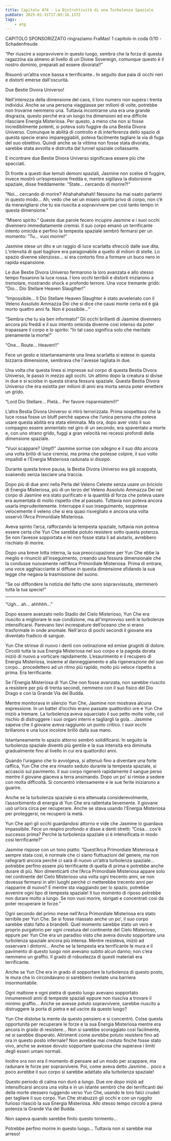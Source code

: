 ```yaml
---
title: Capitolo 474 - La Distruttività di una Turbolenza Spaziale
pubDate: 2025-01-31T17:03:16.137Z
tags:
    - atg
---
```



CAPITOLO SPONSORIZZATO ringraziamo FraMas!
1 capitolo in coda 0/10
-Schadenfreude


“Per riuscire a sopravvivere in questo luogo, sembra che la forza di questa ragazzina sia almeno al livello di un Divine Sovereign, comunque questo è il nostro dominio, preparati ad essere divorata!!”


Risuonò un’altra voce bassa e terrificante.. In seguito due paia di occhi neri e distorti emerse dall'oscurità.


Due Bestie Divora Universo!


Nell'interezza della dimensione del caos, il loro numero non supera i trenta individui. Anche se una persona viaggiasse per milioni di volte, potrebbe non trovarne nemmeno una. Tuttavia incontrarne una era una grande disgrazia, questo perché era un luogo tra dimensioni ed era difficile rilasciare Energia Misteriosa. Per questo, a meno che non si fosse incredibilmente potenti, si poteva solo fuggire da una Bestia Divora Universo. Comunque le abilità di controllo e di interferenza dello spazio di questa specie erano impareggiabili, poteva facilmente tagliare la via di fuga del suo obiettivo. Quindi anche se la vittima non fosse stata divorata, sarebbe stata avvolta e distrutta dal tunnel spaziale collassante.


E incontrare due Bestie Divora Universo significava essere più che spacciati.


Di fronte a questi due temuti demoni spaziali, Jasmine non scelse di fuggire, invece mostrò un’espressione fredda e, mentre sigillava la distorsione spaziale, disse freddamente: ”State… cercando di morire?!”


“Noi… cercando di morire? Ahahahahahah! Nessuno ha mai osato parlarmi in questo modo… Ah, vedo che sei un misero spirito privo di corpo, non c’è da meravigliarsi che tu sia riuscita a sopravvivere per così tanto tempo in questa dimensione.”


“Misero spirito.” Queste due parole fecero incupire Jasmine e i suoi occhi divennero immediatamente cremisi. Il suo corpo emanò un terrificante intento omicida e perfino la tempesta spaziale sembrò fermarsi per un momento: ”Tu… vuoi morire!”


Jasmine stese un dito e un raggio di luce scarlatta sfrecciò dalle sue dita. L’intensità di quel bagliore era paragonabile a quello di milioni di stelle. Lo spazio divenne silenzioso… si era contorto fino a formare un buco nero in rapida espansione.


Le due Bestie Divora Universo fermarono la loro avanzata e allo stesso tempo fissarono la luce rossa. I loro occhi terribili e distorti iniziarono a tremolare, mostrando shock e profondo terrore. Una voce tremante gridò: ”Dio… Dio Stellare Heaven Slaugther!”


“Impossibile… Il Dio Stellare Heaven Slaughter è stato avvelenato con il Veleno Assoluto Ammazza Dei che si dice che causi morte certa ed è già morto quattro anni fa. Non è possibile…”


“Sembra che tu sia ben informato!” Gli occhi brillanti di Jasmine divennero ancora più freddi e il suo intento omicida divenne così intenso da poter trapassare il corpo e lo spirito: ”In tal caso significa solo che meritate pienamente la morte!”


“One… Route… Heaven!!”


Fece un gesto e istantaneamente una linea scarlatta si estese in questa bizzarra dimensione, sembrava che l'avesse tagliata in due.


Una volta che questa linea si impresse sul corpo di questa Bestia Divora Universo, le passò in mezzo agli occhi. Un attimo dopo la creatura si divise in due e si sciolse in questa strana fessura spaziale. Questa Bestia Divora Universo che era esistita per milioni di anni era morta senza poter emettere un grido.


“Lord Dio Stellare… Pietà… Per favore risparmiatemi!!”


L’altra Bestia Divora Universo si ritirò terrorizzata. Prima sospettava che la luce rossa fosse un bluff perché sapeva che l’unica persona che poteva usare questa abilità era stata eliminata. Ma ora, dopo aver visto il suo compagno essere annientato nel giro di un secondo, era spaventato a morte e, con uno strano grido, fuggì a gran velocità nei recessi profondi della dimensione spaziale.


“Vuoi scappare? Umpf!” Jasmine sorrise con sdegno e il suo dito ancora una volta brillò di luce cremisi, ma prima che potesse colpire, il suo volto impallidì e l'Energia Misteriosa radunata si dissipò.


Durante questa breve pausa, la Bestia Divora Universo era già scappata, svanendo senza lasciare una traccia.


Dopo più di due anni nella Perla del Veleno Celeste senza usare un briciolo di Energia Misteriosa, più di un terzo del Veleno Assoluto Ammazza Dei nel corpo di Jasmine era stato purificato e la quantità di forza che poteva usare era aumentata di molto rispetto che al passato. Tuttavia non poteva ancora usarla imprudentemente. Interruppe il suo inseguimento, soppresse velocemente il veleno che si era quasi risvegliato e ancora una volta osservò l’Arca Primordiale Misteriosa.


Aveva spinto l’arca, rafforzando la tempesta spaziale, tuttavia non poteva essere certa che Yun Che sarebbe potuto resistere sotto questa potenza. Se non l’avesse sopportata e lei non fosse stata lì ad aiutarlo, avrebbero rischiato di morire.


Dopo una breve lotta interna, la sua preoccupazione per Yun Che ebbe la meglio e rinunciò all'inseguimento, creando una fessura dimensionale che la condusse nuovamente nell'Arca Primordiale Misteriosa. Prima di entrare, una voce agghiacciante si diffuse in questa dimensione sfidando la sua legge che negava la trasmissione del suono.


“Se osi diffondere la notizia del fatto che sono sopravvissuta, sterminerò tutta la tua specie!”


------


“Ugh… ah… ahhhhh…”


Dopo essere avanzato nello Stadio del Cielo Misterioso, Yun Che era riuscito a migliorare le sue condizione, ma all'improvviso sentì le turbolenze intensificarsi. Parevano lievi increspature dell’oceano che si erano trasformate in onde anomale. Nell'arco di pochi secondi il giovane era diventato fradicio di sangue.


Yun Che strinse di nuovo i denti con ostinazione ed emise grugniti di dolore. Circolò tutta la sua Energia Misteriosa nel suo corpo e la pagoda dorata iniziò di nuovo a vorticare rapidamente. L’esaurimento e il recupero di Energia Misteriosa, insieme al danneggiamento e alla rigenerazione del suo corpo… procedettero ad un ritmo più rapido, molto più veloce rispetto a prima. Era terrificante.


Se l'Energia Misteriosa di Yun Che non fosse avanzata, non sarebbe riuscito a resistere per più di trenta secondi, nemmeno con il suo fisico del Dio Drago e con la Grande Via del Budda.


Mentre monitorava in silenzio Yun Che, Jasmine non mostrava alcuna espressione. In un batter d’occhio erano passate quattordici ore e Yun Che iniziò a tremare. La turbolenza aveva squarciato il suo petto molte volte, col rischio di distruggere i suoi organi interni e tagliargli la gola… Jasmine sapeva che il giovane aveva raggiunto un punto critico. I suoi occhi brillarono e una luce incolore brillò dalla sua mano.


Istantaneamente lo spazio attorno sembrò solidificarsi. In seguito la turbolenza spaziale diventò più gentile e la sua intensità era diminuita gradualmente fino al livello in cui era quattordici anni.


Quando l’uragano che lo avvolgeva, si attenuò fino a diventare una forte raffica, Yun Che che era rimasto seduto durante la tempesta spaziale, si accasciò sul pavimento. Il suo corpo rigenerò rapidamente il sangue perso mentre il giovane giaceva a terra ansimando. Dopo un po’ si rimise a sedere con molta difficoltà. Si concentrò intensamente e le sue ferite iniziarono a guarire.


Anche se la turbolenza spaziale si era attenuata considerevolmente, l’assorbimento di energia di Yun Che era rallentata lievemente. Il giovane usò un’ora circa per recuperare. Anche se stava usando l'Energia Misteriosa per proteggersi, ne recuperò la metà.


Yun Che aprì gli occhi guardandosi attorno e vide che Jasmine lo guardava impassibile. Fece un respiro profondo e disse a denti stretti: ”Cosa… cos'è successo prima? Perché la turbolenza spaziale si è intensificata in modo così terrificante?”


Jasmine rispose con un tono piatto: ”Quest’Arca Primordiale Misteriosa è sempre stata così, è normale che ci siano fluttuazioni del genere, ma non rallegrarti ancora perché ci sarà di nuovo un’altra turbolenza spaziale… potrebbe perfino essere più terrificante di quella di prima e potrebbe anche durare di più. Non dimenticarti che l’Arca Primordiale Misteriosa appare solo nel continente del Cielo Misterioso una volta ogni trecento anni, se non dovesse fermarsi in altri luoghi perché ci metterebbe trecento anni per riapparire di nuovo? E mentre sta viaggiando per lo spazio, potrebbe avvenire ogni tipo di tempesta spaziale! Il tuo momento di riposo potrebbe non durare molto a lungo. Se non vuoi morire, sbrigati e concentrati così da poter recuperare le forze.”


Ogni secondo del primo mese nell'Arca Primordiale Misteriosa era stato terribile per Yun Che. Se si fosse rilassato anche un po’, il suo corpo sarebbe stato fatto a brandelli. Quel momento sarebbe stato un vero e proprio purgatorio per ogni creatura del continente del Cielo Misterioso, eppure per Yun Che era un paradiso visto che aveva dovuto sopportare una turbolenza spaziale ancora più intensa. Mentre resisteva, iniziò ad osservare i dintorni… Anche se la tempesta era terrificante le mura e il pavimento di questo luogo non avevano subito alcun danno; non c’era nemmeno un graffio. Il grado di robustezza di questi materiali era terrificante.


Anche se Yun Che era in grado di sopportare la turbolenza di questo posto, le mura che lo circondavano si sarebbero rivelate una barriera insormontabile.


Ogni mattone e ogni pietra di questo luogo avevano sopportato innumerevoli anni di tempeste spaziali eppure non riusciva a trovare il minimo graffio… Anche se avesse potuto sopravvivere, sarebbe riuscito a distruggere la porta di pietra e ad uscire da questo luogo?


Yun Che distolse la mente da questo pensiero e si concentrò. Colse questa opportunità per recuperare le forze e la sua Energia Misteriosa mentre era ancora in grado di resistere… Non si sarebbe scoraggiato così facilmente, né si sarebbe disperato. Altrimenti come avrebbe potuto resistere fino ad ora in questo posto infernale? Non avrebbe mai creduto finché fosse stato vivo, anche se avesse dovuto sopportare qualcosa che superava i limiti degli esseri umani normali.


Inoltre ora non era il momento di pensare ad un modo per scappare, ma radunare le forze per sopravvivere. Poi, come aveva detto Jasmine… poco a poco avrebbe il suo corpo si sarebbe adattato alla turbolenza spaziale!


Questo periodo di calma non durò a lungo. Due ore dopo iniziò ad intensificarsi ancora una volta e in un istante sembrò che dei terrificanti dei della morte stessero ruggendo verso Yun Che, usando le loro falci crudeli per tagliare il suo corpo. Yun Che strabuzzò gli occhi e con un ruggito furioso rilasciò la sua Energia Misteriosa. Allo stesso tempo circolò a piena potenza la Grande Via del Budda.


Non sapeva quando sarebbe finito questo tormento…


Potrebbe perfino morire in questo luogo… Tuttavia non si sarebbe mai arreso!
                                


                                



